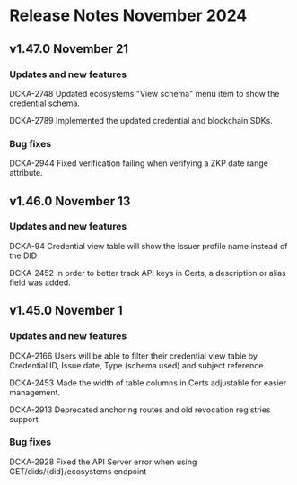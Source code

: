 # Release Notes November 2024

## v1.47.0 November 21

### Updates and new features

DCKA-2748 Updated ecosystems "View schema" menu item to  show the credential schema.

DCKA-2789 Implemented the updated credential and blockchain SDKs.

### Bug fixes

DCKA-2944 Fixed verification failing when verifying a ZKP date range attribute.

## v1.46.0 November 13&#x20;

### Updates and new features

DCKA-94 Credential view table will show the Issuer profile name instead of the DID

DCKA-2452 In order to better track API keys in Certs, a description or alias field was added.

## v1.45.0 November 1

### Updates and new features

DCKA-2166 Users will be able to filter their credential view table by Credential ID, Issue date, Type (schema used) and subject reference.&#x20;

DCKA-2453 Made the width of table columns in Certs adjustable for easier management.&#x20;

DCKA-2913 Deprecated anchoring routes and old revocation registries support

### Bug fixes

DCKA-2928 Fixed the API Server error when using GET/dids/{did}/ecosystems endpoint

